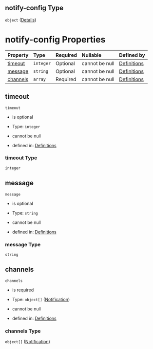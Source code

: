 ## notify-config Type

`object` ([Details](definitions-definitions-blocksentinel-properties-notify-config.md))

# notify-config Properties

| Property              | Type      | Required | Nullable       | Defined by                                                                                                                                                                               |
| :-------------------- | :-------- | :------- | :------------- | :--------------------------------------------------------------------------------------------------------------------------------------------------------------------------------------- |
| [timeout](#timeout)   | `integer` | Optional | cannot be null | [Definitions](definitions-definitions-blocksentinel-properties-notify-config-properties-timeout.md "undefined#/definitions/blockSentinel/properties/notify-config/properties/timeout")   |
| [message](#message)   | `string`  | Optional | cannot be null | [Definitions](definitions-definitions-blocksentinel-properties-notify-config-properties-message.md "undefined#/definitions/blockSentinel/properties/notify-config/properties/message")   |
| [channels](#channels) | `array`   | Required | cannot be null | [Definitions](definitions-definitions-blocksentinel-properties-notify-config-properties-channels.md "undefined#/definitions/blockSentinel/properties/notify-config/properties/channels") |

## timeout



`timeout`

*   is optional

*   Type: `integer`

*   cannot be null

*   defined in: [Definitions](definitions-definitions-blocksentinel-properties-notify-config-properties-timeout.md "undefined#/definitions/blockSentinel/properties/notify-config/properties/timeout")

### timeout Type

`integer`

## message



`message`

*   is optional

*   Type: `string`

*   cannot be null

*   defined in: [Definitions](definitions-definitions-blocksentinel-properties-notify-config-properties-message.md "undefined#/definitions/blockSentinel/properties/notify-config/properties/message")

### message Type

`string`

## channels



`channels`

*   is required

*   Type: `object[]` ([Notification](definitions-definitions-notification.md))

*   cannot be null

*   defined in: [Definitions](definitions-definitions-blocksentinel-properties-notify-config-properties-channels.md "undefined#/definitions/blockSentinel/properties/notify-config/properties/channels")

### channels Type

`object[]` ([Notification](definitions-definitions-notification.md))
